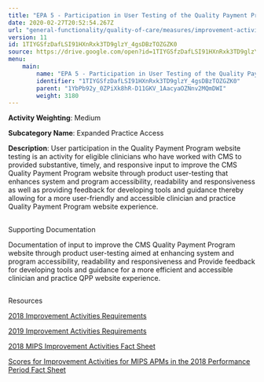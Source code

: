 ```yaml
---
title: "EPA 5 - Participation in User Testing of the Quality Payment Program Website (https://qpp.cms.gov/)"
date: 2020-02-27T20:52:54.267Z
url: "general-functionality/quality-of-care/measures/improvement-activities-measures/2018-improvement-acti_44.html"
version: 11
id: 1TIYGSfzDafLSI91HXnRxk3TD9glzY_4gsDBzTOZGZK0
source: https://drive.google.com/open?id=1TIYGSfzDafLSI91HXnRxk3TD9glzY_4gsDBzTOZGZK0
menu:
    main:
        name: "EPA 5 - Participation in User Testing of the Quality Payment Program Website (https://qpp.cms.gov/)"
        identifier: "1TIYGSfzDafLSI91HXnRxk3TD9glzY_4gsDBzTOZGZK0"
        parent: "1YbPb92y_0ZPiXk8hR-D11GKV_1AacyaOZNnv2MQmDWI"
        weight: 3180
---
```









**Activity Weighting**: Medium

**Subcategory Name**: Expanded Practice Access

**Description**: User participation in the Quality Payment Program website testing is an activity for eligible clinicians who have worked with CMS to provided substantive, timely, and responsive input to improve the CMS Quality Payment Program website through product user-testing that enhances system and program accessibility, readability and responsiveness as well as providing feedback for developing tools and guidance thereby allowing for a more user-friendly and accessible clinician and practice Quality Payment Program website experience.







## 

Supporting Documentation

Documentation of input to improve the CMS Quality Payment Program website through product user-testing aimed at enhancing system and program accessibility, readability and responsiveness and Provide feedback for developing tools and guidance for a more efficient and accessible clinician and practice QPP website experience.







## 

Resources

[2018 Improvement Activities Requirements](https://qpp.cms.gov/mips/improvement-activities?py=2018)

[2019 Improvement Activities Requirements](https://qpp.cms.gov/mips/improvement-activities?py=2019)

[2018 MIPS Improvement Activities Fact Sheet](https://qpp.cms.gov/resource/2018%20MIPS%20Improvement%20Activities%20Fact%20Sheet)

[Scores for Improvement Activities for MIPS APMs in the 2018 Performance Period Fact Sheet](https://qpp.cms.gov/resource/2018%20MIPS%20APMs%20improvement%20Activities%20scores%20fact%20sheet)

